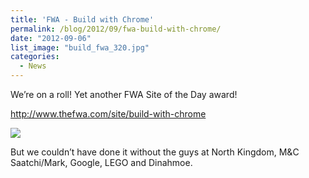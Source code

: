```yaml
---
title: 'FWA - Build with Chrome'
permalink: /blog/2012/09/fwa-build-with-chrome/
date: "2012-09-06"
list_image: "build_fwa_320.jpg"
categories:
  - News
---
```


We&#8217;re on a roll! Yet another FWA Site of the Day award!

<a href="http://www.thefwa.com/site/build-with-chrome" target="_blank">http://www.thefwa.com/site/build-with-chrome</a>

<!--more-->

<img src="/img/blog/posts/2013/09/fwa-build.png" >


But we couldn&#8217;t have done it without the guys at North Kingdom, M&#038;C Saatchi/Mark, Google, LEGO and Dinahmoe.
